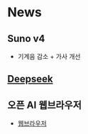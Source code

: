 # News
## Suno v4
* 기계음 감소 + 가사 개선

## [Deepseek](https://tilnote.io/pages/673fc020a453a95c6b832516)

## 오픈 AI 웹브라우저
* [웹브라우저](https://www.google.com/search?client=ms-android-samsung-rvo1&sca_esv=15ac8ffdbc2034ee&sxsrf=ADLYWIK0TRG_M_GGTBcecny3IYkozYbAtg:1732444669715&q=%EC%98%A4%ED%94%88ai+%EC%9B%B9%EB%B8%8C%EB%9D%BC%EC%9A%B0%EC%A0%80&tbm=nws&source=lnms&fbs=AEQNm0DmKhoYsBCHazhZSCWuALW8zG5KKXpo1pyYBW121r8ao-kBOnxMvGPVEXCCF3I4-Z-FmZ_yoRDoU-jmPBe7c_ooa4b2tmdellakCbJ8PtAXjxb5JT-i-x4qu4KsGK14k7HXieJhXFHeBF-OmtxRVy6VvnAEwEQZvzakTIH4SAkpoOsRkwJEqI6jhTf24lYPyQDyn9Lw58IawPCxps9TR5Fc0N2pNA&sa=X&ved=2ahUKEwjLnoap4_SJAxXrma8BHSasAucQ0pQJegQIERAB&biw=360&bih=609&dpr=3)
